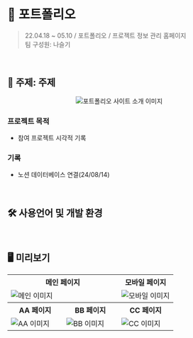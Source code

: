 # 🎁 포트폴리오
> 22.04.18 ~ 05.10 / 포트폴리오 / 프로젝트 정보 관리 홈페이지  
> 팀 구성원: 나슬기
<br/>

## 📖 주제: 주제
<div align="center">

<img alt="포트폴리오 사이트 소개 이미지" src=""/>

</div>

### 프로젝트 목적
+ 참여 프로젝트 시각적 기록

### 기록
+ 노션 데이터베이스 연결(24/08/14)
<br/>

## 🛠 사용언어 및 개발 환경
<div align="center">
</div>
<br/>

## 🖥 미리보기
<table>
    <tr>
        <th colspan="2" width="50%">메인 페이지</th>
        <th width="50%">모바일 페이지</th>
    </tr>
    <tr>
        <td colspan="2"><img alt="메인 이미지" src=""/></td>
        <td><img alt="모바일 이미지" src=""/></td>
    </tr>
    <tr>
        <th width="33.33%">AA 페이지</th>
        <th width="33.33%">BB 페이지</th>
        <th width="33.33%">CC 페이지</th>
    </tr>
    <tr>
        <td><img alt="AA 이미지" src=""/></td>
        <td><img alt="BB 이미지" src=""/></td>
        <td><img alt="CC 이미지" src=""/></td>
    </tr>
</table>
